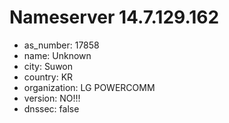 # Nameserver 14.7.129.162

* as_number: 17858
* name: Unknown
* city: Suwon
* country: KR
* organization: LG POWERCOMM
* version: NO!!!
* dnssec: false
